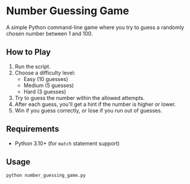 # Number Guessing Game

A simple Python command-line game where you try to guess a randomly chosen number between 1 and 100.

## How to Play

1. Run the script.
2. Choose a difficulty level:
   - Easy (10 guesses)
   - Medium (5 guesses)
   - Hard (3 guesses)
3. Try to guess the number within the allowed attempts.
4. After each guess, you'll get a hint if the number is higher or lower.
5. Win if you guess correctly, or lose if you run out of guesses.

## Requirements

- Python 3.10+ (for `match` statement support)

## Usage

```bash
python number_guessing_game.py
